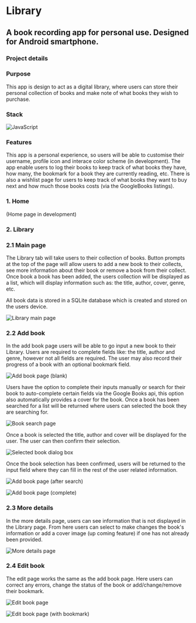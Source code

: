 # Library

## A book recording app for personal use. Designed for Android smartphone.

### Project details

### Purpose

This app is design to act as a digital library, where users can store their personal collection of books and make note of what books they wish to purchase.

### Stack

![JavaScript](https://img.shields.io/badge/javascript-%23323330.svg?style=for-the-badge&logo=javascript&logoColor=%23F7DF1E)

### Features

This app is a personal experience, so users will be able to customise their username, profile icon and interace color scheme (in development). The app enable users to log their books to keep track of what books they have, how many, the bookmark for a book they are currently reading, etc. There is also a wishlist page for users to keep track of what books they want to buy next and how much those books costs (via the GoogleBooks listings).

### 1. Home

(Home page in development)

### 2. Library

### 2.1 Main page

The Library tab will take users to their collection of books. Button prompts at the top of the page will allow users to add a new book to their collects, see more information about their book or remove a book from their collect. Once book a book has been added, the users collection will be displayed as a list, which will display information such as: the title, author, cover, genre, etc.

All book data is stored in a SQLite database which is created and stored on the users device.

![Library main page](readmeimg/library_page.jpg "Library main page")

### 2.2 Add book

In the add book page users will be able to go input a new book to their Library. Users are required to complete fields like: the title, author and genre, however not all fields are required. The user may also record their progress of a book with an optional bookmark field.

![Add book page (blank)](readmeimg/add_book_blank.jpg "Add book page (blank)")

Users have the option to complete their inputs manually or search for their book to auto-complete certain fields via the Google Books api, this option also automatically provides a cover for the book. Once a book has been searched for a list will be returned where users can selected the book they are searching for.

![Book search page](readmeimg/book_search.jpg "Book search page")

Once a book is selected the title, author and cover will be displayed for the user. The user can then confirm their selection.

![Selected book dialog box](readmeimg/book_search_return.jpg "Selected book dialog box")

Once the book selection has been confirmed, users will be returned to the input field where they can fill in the rest of the user related information.

![Add book page (after search)](readmeimg/add_book_after_search.jpg "Add book page (after search)")

![Add book page (complete)](readmeimg/add_book_complete.jpg "Add book page (complete)")

### 2.3 More details

In the more details page, users can see information that is not displayed in the Library page. From here users can select to make changes the book's information or add a cover image (up coming feature) if one has not already been provided.

![More details page](readmeimg/more_details.jpg "More details page")

### 2.4 Edit book

The edit page works the same as the add book page. Here users can correct any errors, change the status of the book or add/change/remove their bookmark.

![Edit book page](readmeimg/edit_book.jpg "Edit book page")

![Edit book page (with bookmark)](readmeimg/edit_book_with_bookmark.jpg "Edit book page (with bookmark)")
